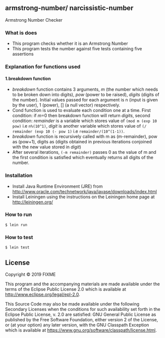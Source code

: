 ## armstrong-number/ narcissistic-number
Armstrong Number Checker

### What is does
* This program checks whether it is an Armstrong Number
* This program tests the number against five tests containing five assertions 
### Explanation for functions used
#### 1.breakdown function
* *breakdown* function contains 3 arguments, *m* (the number which needs to be broken down into digits), *pow* (power to be raised), *digits* (digits of the number). Initial values passed for each argument is n (input is given by the user), 1 (power), [] (a null vector) respectively.
* Cond function is used to evaluate each condition one at a time. First condition: if *m*=0 then breakdown function will return *digits*, second condition: *remainder* is a variable which stores value of `(mod m (exp 10 pow)` i.e `n%(10^1)`, *digit* is another variable which stores value of `(/ remainder (exp 10 (- pow 1)` i.e `remainder/(10^(1-1))`.
* *breakdown* function is recursively called with m as (m-remainder), pow as (pow+1), digits as (digits obtained in previous iterations conjoined with the new value stored in *digit*)
* After several iterations, `(-m remainder)` passes 0 as the value of m and the first condition is satisfied which eventually returns all digits of the number.
### Installation
* Install Java Runtime Environment (JRE) from http://www.oracle.com/technetwork/java/javase/downloads/index.html
* Install Leiningen using the instructions on the Leiningen home page at http://leiningen.org/ 
   
### How to run
    $ lein run
 
### How to test
    $ lein test
    
## License

Copyright © 2019 FIXME

This program and the accompanying materials are made available under the
terms of the Eclipse Public License 2.0 which is available at
http://www.eclipse.org/legal/epl-2.0.

This Source Code may also be made available under the following Secondary
Licenses when the conditions for such availability set forth in the Eclipse
Public License, v. 2.0 are satisfied: GNU General Public License as published by
the Free Software Foundation, either version 2 of the License, or (at your
option) any later version, with the GNU Classpath Exception which is available
at https://www.gnu.org/software/classpath/license.html.
